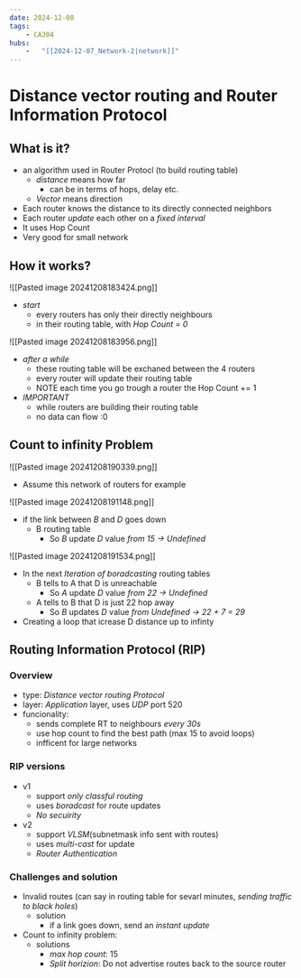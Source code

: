 ```yaml
---
date: 2024-12-08 
tags: 
    - CA304
hubs: 
    -   "[[2024-12-07_Network-2|network]]"
---
```


# Distance vector routing and Router Information Protocol

## What is it?
- an algorithm used in Router Protocl (to build routing table)
  - *distance* means how far
    - can be in terms of hops, delay etc.
  - *Vector*  means direction
- Each router knows the distance to its directly connected neighbors
- Each router *update* each other on a *fixed interval*
- It uses Hop Count
- Very good for small network



## How it works?
![[Pasted image 20241208183424.png]]
- *start* 
  - every routers has only their directly neighbours
  - in their routing table, with *Hop Count = 0*

![[Pasted image 20241208183956.png]]
- *after a while*
  - these routing table will be exchaned between the 4 routers
  - every router will update their routing table
  - NOTE each time you go trough a router the Hop Count += 1
- *IMPORTANT*
  - while routers are building their routing table
  - no data can flow :0

## Count to infinity Problem
![[Pasted image 20241208190339.png]]
- Assume this network of routers for example

![[Pasted image 20241208191148.png]]
- if the link between *B* and *D* goes down
    - B routing table
      - So *B* update *D* value *from 15 -> Undefined*

![[Pasted image 20241208191534.png]]
- In the next *Iteration of boradcasting* routing tables
  - B tells to A that D is unreachable
    - So *A* update *D* value *from 22 -> Undefined*
  - A tells to B that D is just 22 hop away
    - So *B* updates *D* value *from Undefined -> 22 + 7 = 29*
- Creating a loop that icrease D distance up to infinty

## Routing Information Protocol (RIP)

### Overview
- type: *Distance vector routing Protocol*
- layer: *Application* layer, uses *UDP* port 520
- funcionality:
  - sends complete RT to neighbours *every 30s*
  - use hop count to find the best path (max 15 to avoid loops)
  - infficent for large networks

### RIP versions
- v1
  - support *only classful routing*
  - uses *boradcast* for route updates
  - *No secuirity*
- v2
  - support *VLSM*(subnetmask info sent with routes)
  - uses *multi-cast* for update
  - *Router Authentication*

### Challenges and solution
- Invalid routes (can say in routing table for sevarl minutes, *sending traffic to black holes*)
  - solution
    - if a link goes down, send an *instant update*
- Count to infinity problem:
  - solutions
    - *max hop count*: 15
    - *Split horizion*: Do not advertise routes back to the source router
 
